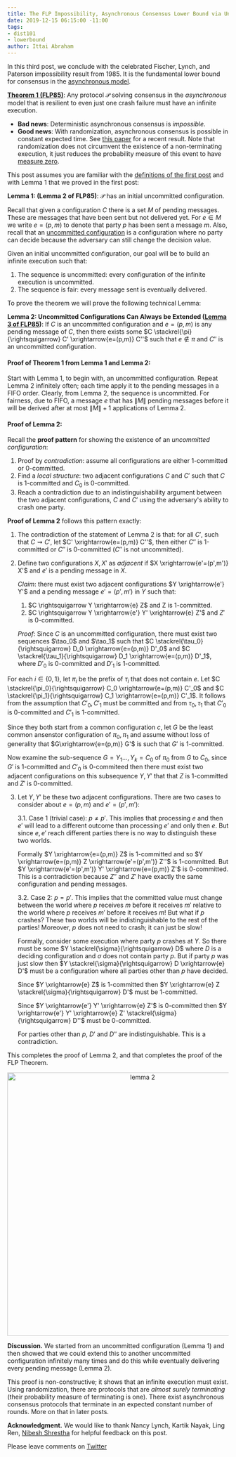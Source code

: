 ```yaml
---
title: The FLP Impossibility, Asynchronous Consensus Lower Bound via Uncommitted Configurations
date: 2019-12-15 06:15:00 -11:00
tags:
- dist101
- lowerbound
author: Ittai Abraham
---
```


In this third post, we conclude with the celebrated Fischer, Lynch, and Paterson impossibility result from 1985. It is the fundamental lower bound for consensus in the [asynchronous model](https://decentralizedthoughts.github.io/2019-06-01-2019-5-31-models/).

**[Theorem 1 (FLP85)](https://groups.csail.mit.edu/tds/papers/Lynch/jacm85.pdf)**: Any protocol $\mathcal{P}$ solving consensus in the *asynchronous* model that is resilient to even just one crash failure must have an infinite execution.


* **Bad news**: Deterministic asynchronous  consensus is *impossible*.
* **Good news**: With randomization, asynchronous consensus is possible in constant expected time. See [this paper](https://research.vmware.com/files/attachments/0/0/0/0/0/7/8/practical_aba_2_.pdf) for a recent result. Note that randomization does not circumvent the existence of a non-terminating execution, it just reduces the probability measure of this event to have [measure zero](https://en.wikipedia.org/wiki/Almost_surely).



This post assumes you are familiar with the [definitions of the first post](https://decentralizedthoughts.github.io/2019-12-15-consensus-model-for-FLP/) and with Lemma 1 that we proved in the first post:


**Lemma 1: (Lemma 2 of FLP85)**: $\mathcal{P}$ has an initial uncommitted configuration.

Recall that given a configuration $C$ there is a set $M$ of pending messages. These are messages that have been sent but not delivered yet. For $e \in M$ we write $e=(p,m)$ to denote that party $p$ has been sent a message $m$. Also, recall that an [uncommitted configuration](https://decentralizedthoughts.github.io/2019-12-15-consensus-model-for-FLP/) is a configuration where no party can decide because the adversary can still change the decision value.


Given an initial uncommitted configuration, our goal will be to build an infinite execution such that:
1. The sequence is uncommitted: every configuration of the infinite execution is uncommitted.
2. The sequence is fair: every message sent is eventually delivered.

To prove the theorem we will prove the following technical Lemma:

**Lemma 2: Uncommitted Configurations Can Always be Extended ([Lemma 3 of FLP85](https://groups.csail.mit.edu/tds/papers/Lynch/jacm85.pdf))**: If $C$ is an uncommitted configuration and $e=(p,m)$ is any pending message of $C$, then there exists some $C \stackrel{\pi}{\rightsquigarrow}  C' \xrightarrow{e=(p,m)} C''$ such that $e \notin \pi$ and $C''$ is an uncommitted configuration.

#### Proof of Theorem 1 from Lemma 1 and Lemma 2:

Start with Lemma 1, to begin with, an uncommitted configuration. Repeat Lemma 2 infinitely often; each time apply it to the pending messages in a FIFO order. Clearly, from Lemma 2, the sequence is uncommitted. For fairness, due to FIFO, a message $e$ that has $\|M\|$ pending messages before it will be derived after at most $\|M\|+1$ applications of Lemma 2.


#### Proof of Lemma 2:

Recall the **proof pattern** for showing the existence of an *uncommitted configuration*:
1. Proof by *contradiction*: assume all configurations are either 1-committed or 0-committed.
2. Find a *local structure*: two adjacent configurations $C$ and $C'$ such that $C$ is 1-committed and $C_0$ is 0-committed.
3. Reach a contradiction due to an indistinguishability argument between the two adjacent configurations, $C$ and $C'$ using the adversary's ability to crash one party.


**Proof of Lemma 2** follows this pattern exactly:
1. The contradiction of the statement of Lemma 2 is that: for all $C'$, such that  $C \rightsquigarrow C'$, let  $C' \xrightarrow{e=(p,m)} C''$, then either $C''$ is 1-committed or $C''$ is 0-committed ($C''$ is not uncommitted).
2. Define two configurations $X,X'$ as *adjacent* if $X \xrightarrow{e'=(p',m')} X'$ and $e'$ is a pending message in $X$.

    *Claim*: there must exist two adjacent configurations $Y \xrightarrow{e'} Y'$ and a pending message $e'=(p',m')$ in $Y$ such that:
    1. $C \rightsquigarrow Y \xrightarrow{e} Z$ and Z is 1-committed.
    2. $C \rightsquigarrow Y \xrightarrow{e'} Y' \xrightarrow{e} Z'$ and $Z'$ is 0-committed.

    *Proof*: Since $C$ is an uncommitted configuration, there must exist two sequences $\tao_0$ and $\tao_1$ such that $C \stackrel{\tau_0}{\rightsquigarrow}  D_0 \xrightarrow{e=(p,m)} D'_0$ and $C \stackrel{\tau_1}{\rightsquigarrow}  D_1 \xrightarrow{e=(p,m)} D'_1$, where $D'_0$ is 0-committed and $D'_1$ is 1-committed. 

For each $i \in \{0,1\}$, let $\pi_i$ be the prefix of $\tau_i$ that does not contain $e$. Let  $C \stackrel{\pi_0}{\rightsquigarrow}  C_0 \xrightarrow{e=(p,m)} C'_0$ and $C \stackrel{\pi_1}{\rightsquigarrow}  C_1 \xrightarrow{e=(p,m)} C'_1$. It follows from the assumption that $C'_0,C'_1$ must be committed and from $\tau_0,\tau_1$ that $C'_0$ is 0-committed and $C'_1$ is 1-committed.

Since they both start from a common configuration $c$, let $G$ be the least common ansenstor configuration of $\pi_0,\pi_1$ and assume without loss of generality that $G\xrightarrow{e=(p,m)} G'$ is such that $G'$ is 1-committed. 


Now examine the sub-sequence $G=Y_1\dots,Y_k=C_0$ of $\pi_0$ from $G$ to $C_0$, since $G'$ is 1-committed and $C'_0$ is 0-commiteed then there must exist two adjacent  configurations on this subsequence $Y,Y'$ that that $Z$ is 1-committed and $Z'$ is 0-committed.


3. Let $Y,Y'$ be these two adjacent configurations. There are two cases to consider about $e=(p,m)$ and $e'=(p',m')$:

    3.1. Case 1 (trivial case): $p \neq p'$. This implies that processing $e$ and then $e'$ will lead to a different outcome than processing $e'$ and only then $e$. But since $e,e'$ reach different parties there is no way to distinguish these two worlds.

    Formally $Y \xrightarrow{e=(p,m)} Z$ is 1-committed and so  $Y \xrightarrow{e=(p,m)} Z \xrightarrow{e'=(p',m')} Z''$ is  1-committed. But $Y \xrightarrow{e'=(p',m')} Y' \xrightarrow{e=(p,m)} Z'$ is 0-committed. This is a contradiction because $Z''$ and $Z'$ have exactly the same configuration and pending messages.


    3.2. Case 2:  $p=p'$. This implies that the committed value must change between the world where $p$ receives $m$ before it receives $m'$ relative to the world where $p$ receives $m'$ before it receives $m$! But what if $p$ crashes? These two worlds will be indistinguishable to the rest of the parties! Moreover, $p$ does not need to crash; it can just be slow!

    Formally, consider some execution where party $p$ crashes at $Y$.  So there must be some $Y \stackrel{\sigma}{\rightsquigarrow} D$ where $D$ is a deciding configuration and $\sigma$ does not contain party $p$. But if party $p$ was just slow then $Y \stackrel{\sigma}{\rightsquigarrow} D \xrightarrow{e} D'$ must be a configuration where all parties other than $p$ have decided.

    Since $Y \xrightarrow{e} Z$ is 1-committed then $Y \xrightarrow{e} Z \stackrel{\sigma}{\rightsquigarrow} D'$ must be 1-committed.


    Since $Y \xrightarrow{e'} Y' \xrightarrow{e} Z'$ is 0-committed then  $Y \xrightarrow{e'} Y' \xrightarrow{e} Z' \stackrel{\sigma}{\rightsquigarrow} D''$ must be 0-committed.

    For parties other than $p$, $D'$ and $D''$ are indistinguishable. This is a contradiction.

This completes the proof of Lemma 2, and that completes the proof of the FLP Theorem.


<p align="center">
    <img src="/uploads/FLP post 3 - lemma 2.png" width="600" title="lemma 2">
</p>


**Discussion.**
We started from an uncommitted configuration (Lemma 1) and then showed that we could extend this to another uncommitted configuration infinitely many times and do this while eventually delivering every pending message  (Lemma 2).

This proof is non-constructive; it shows that an infinite execution must exist. Using randomization, there are protocols that are *almost surely terminating* (their probability measure of terminating is one). There exist asynchronous consensus protocols that terminate in an expected constant number of rounds. More on that in later posts.

**Acknowledgment.** We would like to thank Nancy Lynch, Kartik Nayak, Ling Ren, [Nibesh Shrestha](https://twitter.com/NibeshShrestha1) for helpful feedback on this post.


Please leave comments on [Twitter](https://twitter.com/ittaia/status/1206298743823355905?s=20)
